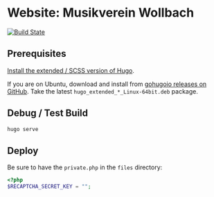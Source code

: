 # Website: Musikverein Wollbach
[![Build State](https://github.com/Tiliavir/mvw-website/workflows/CI/badge.svg)](https://github.com/Tiliavir/mvw-website/actions)

## Prerequisites
[Install the extended / SCSS version of Hugo](https://gohugo.io/getting-started/installing/).

If you are on Ubuntu, download and install from [gohugoio releases on GitHub](https://github.com/gohugoio/hugo/releases/).
Take the latest `hugo_extended_*_Linux-64bit.deb` package.

## Debug / Test Build
```powershell
hugo serve
```

## Deploy
Be sure to have the `private.php` in the `files` directory:
```php
<?php
$RECAPTCHA_SECRET_KEY = "";

```
